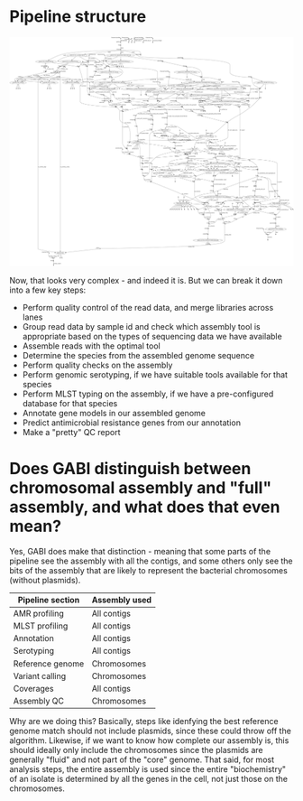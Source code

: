 # Pipeline structure

![](../images/gabi_workflow.png)

Now, that looks very complex - and indeed it is. But we can break it down into a few key steps:

- Perform quality control of the read data, and merge libraries across lanes
- Group read data by sample id and check which assembly tool is appropriate based on the types of sequencing data we have available
- Assemble reads with the optimal tool
- Determine the species from the assembled genome sequence
- Perform quality checks on the assembly
- Perform genomic serotyping, if we have suitable tools available for that species
- Perform MLST typing on the assembly, if we have a pre-configured database for that species
- Annotate gene models in our assembled genome
- Predict antimicrobial resistance genes from our annotation
- Make a "pretty" QC report

# Does GABI distinguish between chromosomal assembly and "full" assembly, and what does that even mean?

Yes, GABI does make that distinction - meaning that some parts of the pipeline see the assembly with all the contigs, and some others only see the bits of the assembly that are likely to represent the bacterial chromosomes (without plasmids). 

| Pipeline section | Assembly used|
|------------------|--------------|
| AMR profiling    | All contigs  |
| MLST profiling   | All contigs  |
| Annotation       | All contigs  |
| Serotyping       | All contigs  |
| Reference genome | Chromosomes  |
| Variant calling  | Chromosomes  |
| Coverages        | All contigs  |
| Assembly QC      | Chromosomes  |

Why are we doing this? Basically, steps like idenfying the best reference genome match should not include plasmids, since these could throw off the algorithm. Likewise, if we want to know how complete our assembly is, this should ideally only include the chromosomes since the plasmids are generally "fluid" and not part of the "core" genome. That said, for most analysis steps, the entire assembly is used since the entire "biochemistry" of an isolate is determined by all the genes in the cell, not just those on the chromosomes. 

